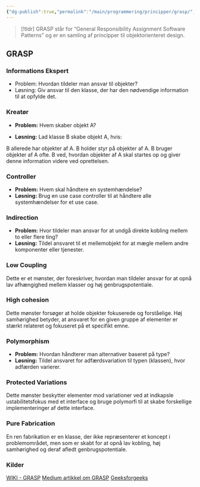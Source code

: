```yaml
---
{"dg-publish":true,"permalink":"/main/programmering/principper/grasp/","title":"GRASP","hide":true,"tags":["Principper","Programmering"],"created":"2024-08-09T11:36:44.647+02:00"}
---
```



> [!tldr]
> GRASP står for “General Responsibility Assignment Software Patterns” og
> er en samling af principper til objektorienteret design.

## GRASP

### Informations Ekspert

- Problem: Hvordan tildeler man ansvar til objekter?
- Løsning: Giv ansvar til den klasse, der har den nødvendige
  information til at opfylde det.

### Kreatør

- **Problem:** Hvem skaber objekt A?

- **Løsning:** Lad klasse B skabe objekt A, hvis:

B allerede har objekter af A.
B holder styr på objekter af A.
B bruger objekter af A ofte.
B ved, hvordan objekter af A skal startes op og giver denne information videre
ved oprettelsen.

### Controller

- **Problem:** Hvem skal håndtere en systemhændelse?
- **Løsning:** Brug en use case controller til at håndtere alle
  systemhændelser for et use case.

### Indirection

- **Problem:** Hvor tildeler man ansvar for at undgå direkte kobling mellem
  to eller flere ting?
- **Løsning:** Tildel ansvaret til et mellemobjekt for at mægle mellem andre
  komponenter eller tjenester.

### Low Coupling

Dette er et mønster, der foreskriver, hvordan man tildeler ansvar for at opnå
lav afhængighed mellem klasser og høj genbrugspotentiale.

### High cohesion

Dette mønster forsøger at holde objekter fokuserede og forståelige. Høj
samhørighed betyder, at ansvaret for en given gruppe af elementer er
stærkt relateret og fokuseret på et specifikt emne.

### Polymorphism

- **Problem:** Hvordan håndterer man alternativer baseret på type?
- **Løsning:** Tildel ansvaret for adfærdsvariation til typen (klassen), hvor
  adfærden varierer.

### Protected Variations

Dette mønster beskytter elementer mod variationer ved at indkapsle
ustabilitetsfokus med et interface og bruge polymorfi til at skabe
forskellige implementeringer af dette interface.

### Pure Fabrication

En ren fabrikation er en klasse, der ikke repræsenterer et koncept i
problemområdet, men som er skabt for at opnå lav kobling, høj samhørighed
og deraf afledt genbrugspotentiale.

### Kilder

[WIKI - GRASP](<https://en.wikipedia.org/wiki/GRASP_(object-oriented_design)>)
[Medium artikkel om GRASP](https://patrickkarsh.medium.com/object-oriented-design-with-grasp-principles-8049fa63e52)
[Geeksforgeeks](https://www.geeksforgeeks.org/grasp-design-principles-in-ooad/)
